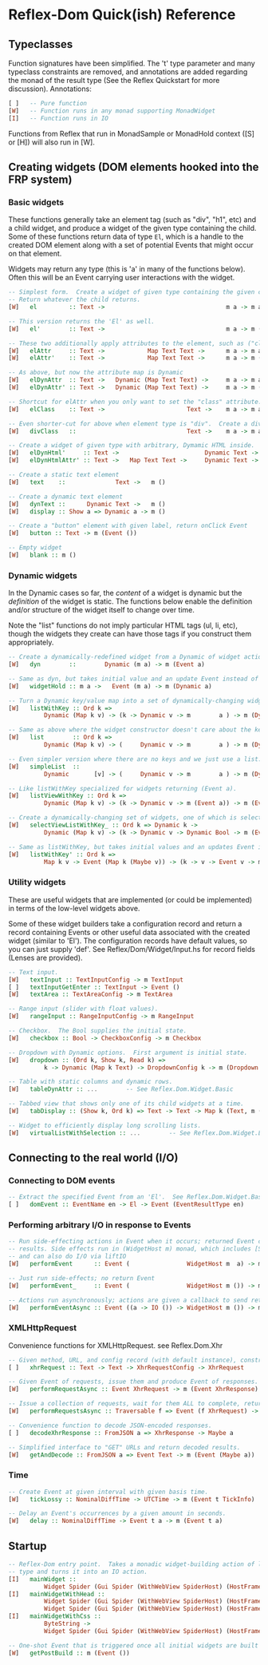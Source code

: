 # Reflex-Dom Quick(ish) Reference

## Typeclasses

Function signatures have been simplified. The 't' type parameter and many typeclass constraints are removed, and annotations are added regarding the monad of the result type (See the Reflex Quickstart for more discussion).  Annotations:

```haskell
[ ]   -- Pure function
[W]   -- Function runs in any monad supporting MonadWidget
[I]   -- Function runs in IO
```

Functions from Reflex that run in MonadSample or MonadHold context ([S] or [H]) will also run in [W].

## Creating widgets (DOM elements hooked into the FRP system)

### Basic widgets

These functions generally take an element tag (such as "div", "h1", etc) and a child widget, and produce a widget of the given type containing the child.  Some of these functions return data of type `El`, which is a handle to the created DOM element along with a set of potential Events that might occur on that element.

Widgets may return any type (this is 'a' in many of the functions below).  Often this will be an Event carrying user interactions with the widget.

```haskell
-- Simplest form.  Create a widget of given type containing the given child.
-- Return whatever the child returns.
[W]   el         :: Text ->                                  m a -> m a

-- This version returns the 'El' as well.
[W]   el'        :: Text ->                                  m a -> m (El, a)

-- These two additionally apply attributes to the element, such as ("class" =: "blah")
[W]   elAttr     :: Text ->            Map Text Text ->      m a -> m a
[W]   elAttr'    :: Text ->            Map Text Text ->      m a -> m (El, a)

-- As above, but now the attribute map is Dynamic
[W]   elDynAttr  :: Text ->   Dynamic (Map Text Text) ->     m a -> m a
[W]   elDynAttr' :: Text ->   Dynamic (Map Text Text) ->     m a -> m (El, a)

-- Shortcut for elAttr when you only want to set the "class" attribute.
[W]   elClass    :: Text ->                       Text ->    m a -> m a

-- Even shorter-cut for above when element type is "div".  Create a div of given class.
[W]   divClass   ::                               Text ->    m a -> m a

-- Create a widget of given type with arbitrary, Dymamic HTML inside.
[W]   elDynHtml'     :: Text ->                        Dynamic Text ->   m El
[W]   elDynHtmlAttr' :: Text ->   Map Text Text ->     Dynamic Text ->   m El

-- Create a static text element
[W]   text    ::              Text ->   m ()

-- Create a dynamic text element
[W]   dynText ::      Dynamic Text ->   m ()
[W]   display :: Show a => Dynamic a -> m ()

-- Create a "button" element with given label, return onClick Event
[W]   button :: Text -> m (Event ())

-- Empty widget
[W]   blank :: m ()
```

### Dynamic widgets

In the Dynamic cases so far, the *content* of a widget is dynamic but the *definition* of the widget is static.  The functions below enable the definition and/or structure of the widget itself to change over time.

Note the "list" functions do not imply particular HTML tags (ul, li, etc), though the widgets they create can have those tags if you construct them appropriately.

```haskell
-- Create a dynamically-redefined widget from a Dynamic of widget actions.
[W]   dyn        ::        Dynamic (m a) -> m (Event a)

-- Same as dyn, but takes initial value and an update Event instead of a Dynamic.
[W]   widgetHold :: m a ->   Event (m a) -> m (Dynamic a)

-- Turn a Dynamic key/value map into a set of dynamically-changing widgets.
[W]   listWithKey :: Ord k =>
          Dynamic (Map k v) -> (k -> Dynamic v -> m        a ) -> m (Dynamic (Map k a))

-- Same as above where the widget constructor doesn't care about the key.
[W]   list        :: Ord k =>
          Dynamic (Map k v) -> (     Dynamic v -> m        a ) -> m (Dynamic (Map k a))

-- Even simpler version where there are no keys and we just use a list.
[W]   simpleList  ::
          Dynamic       [v] -> (     Dynamic v -> m        a ) -> m (Dynamic       [a])

-- Like listWithKey specialized for widgets returning (Event a).
[W]   listViewWithKey :: Ord k =>
          Dynamic (Map k v) -> (k -> Dynamic v -> m (Event a)) -> m (Event   (Map k a))

-- Create a dynamically-changing set of widgets, one of which is selected at any time.
[W]   selectViewListWithKey_ :: Ord k => Dynamic k ->
          Dynamic (Map k v) -> (k -> Dynamic v -> Dynamic Bool -> m (Event a)) -> m (Event k)

-- Same as listWithKey, but takes initial values and an updates Event instead of a Dynamic.
[W]   listWithKey' :: Ord k =>
          Map k v -> Event (Map k (Maybe v)) -> (k -> v -> Event v -> m a) -> m (Dynamic (Map k a))
```

### Utility widgets

These are useful widgets that are implemented (or could be implemented) in terms of the low-level widgets above.

Some of these widget builders take a configuration record and return a record containing Events or other useful data associated with the created widget (similar to 'El').  The configuration records have default values, so you can just supply 'def'.  See Reflex/Dom/Widget/Input.hs for record fields (Lenses are provided).

```haskell
-- Text input.
[W]   textInput :: TextInputConfig -> m TextInput
[ ]   textInputGetEnter :: TextInput -> Event ()
[W]   textArea :: TextAreaConfig -> m TextArea

-- Range input (slider with float values).
[W]   rangeInput :: RangeInputConfig -> m RangeInput

-- Checkbox.  The Bool supplies the initial state.
[W]   checkbox :: Bool -> CheckboxConfig -> m Checkbox

-- Dropdown with Dynamic options.  First argument is initial state.
[W]   dropdown :: (Ord k, Show k, Read k) =>
          k -> Dynamic (Map k Text) -> DropdownConfig k -> m (Dropdown k)

-- Table with static columns and dynamic rows.
[W]   tableDynAttr :: ...        -- See Reflex.Dom.Widget.Basic

-- Tabbed view that shows only one of its child widgets at a time.
[W]   tabDisplay :: (Show k, Ord k) => Text -> Text -> Map k (Text, m ()) -> m ()

-- Widget to efficiently display long scrolling lists.
[W]   virtualListWithSelection :: ...        -- See Reflex.Dom.Widget.Lazy
```

## Connecting to the real world (I/O)

### Connecting to DOM events

```haskell
-- Extract the specified Event from an 'El'.  See Reflex.Dom.Widget.Basic
[ ]   domEvent :: EventName en -> El -> Event (EventResultType en)
```

### Performing arbitrary I/O in response to Events

```haskell
-- Run side-effecting actions in Event when it occurs; returned Event contains
-- results. Side effects run in (WidgetHost m) monad, which includes [S] and [H]
-- and can also do I/O via liftIO
[W]   performEvent      :: Event (                WidgetHost m  a) -> m (Event a)

-- Just run side-effects; no return Event
[W]   performEvent_     :: Event (                WidgetHost m ()) -> m ()

-- Actions run asynchronously; actions are given a callback to send return values
[W]   performEventAsync :: Event ((a -> IO ()) -> WidgetHost m ()) -> m (Event a)
```

### XMLHttpRequest

Convenience functions for XMLHttpRequest.  see Reflex.Dom.Xhr

```haskell
-- Given method, URL, and config record (with default instance), construct a request.
[ ]   xhrRequest :: Text -> Text -> XhrRequestConfig -> XhrRequest

-- Given Event of requests, issue them and produce Event of responses.
[W]   performRequestAsync :: Event XhrRequest -> m (Event XhrResponse)

-- Issue a collection of requests, wait for them ALL to complete, return collected results.
[W]   performRequestsAsync :: Traversable f => Event (f XhrRequest) -> m (Event (f XhrResponse))

-- Convenience function to decode JSON-encoded responses.
[ ]   decodeXhrResponse :: FromJSON a => XhrResponse -> Maybe a

-- Simplified interface to "GET" URLs and return decoded results.
[W]   getAndDecode :: FromJSON a => Event Text -> m (Event (Maybe a))
```

### Time

```haskell
-- Create Event at given interval with given basis time.
[W]   tickLossy :: NominalDiffTime -> UTCTime -> m (Event t TickInfo)

-- Delay an Event's occurrences by a given amount in seconds.
[W]   delay :: NominalDiffTime -> Event t a -> m (Event t a)
```

## Startup

```haskell
-- Reflex-Dom entry point.  Takes a monadic widget-building action of lengthy
-- type and turns it into an IO action.
[I]   mainWidget ::
          Widget Spider (Gui Spider (WithWebView SpiderHost) (HostFrame Spider)) () -> IO ()
[I]   mainWidgetWithHead ::
          Widget Spider (Gui Spider (WithWebView SpiderHost) (HostFrame Spider)) () ->
          Widget Spider (Gui Spider (WithWebView SpiderHost) (HostFrame Spider)) () -> IO ()
[I]   mainWidgetWithCss ::
          ByteString ->
          Widget Spider (Gui Spider (WithWebView SpiderHost) (HostFrame Spider)) () -> IO ()

-- One-shot Event that is triggered once all initial widgets are built
[W]   getPostBuild :: m (Event ())
```
